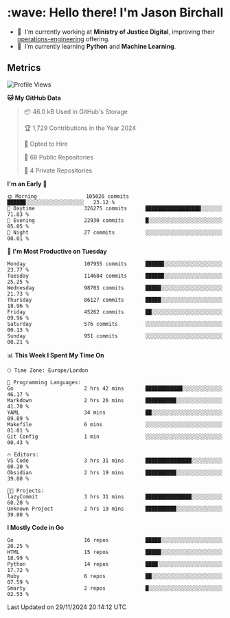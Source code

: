 <h1 align="left" id="jason-title">:wave: Hello there! I'm Jason Birchall</h1>

- :office: &nbsp;I'm currently working at **Ministry of Justice Digital**, improving their [operations-engineering](https://github.com/ministryofjustice/operations-engineering) offering.
- :seedling: &nbsp;I’m currently learning **Python** and **Machine Learning**.

<h2>Metrics</h2>

<!--START_SECTION:waka-->
![Profile Views](http://img.shields.io/badge/Profile%20Views-0-blue)

**🐱 My GitHub Data** 

> 📦 46.0 kB Used in GitHub's Storage 
 > 
> 🏆 1,729 Contributions in the Year 2024
 > 
> 💼 Opted to Hire
 > 
> 📜 68 Public Repositories 
 > 
> 🔑 4 Private Repositories 
 > 
**I'm an Early 🐤** 

```text
🌞 Morning                105026 commits      ██████░░░░░░░░░░░░░░░░░░░   23.12 % 
🌆 Daytime                326275 commits      ██████████████████░░░░░░░   71.83 % 
🌃 Evening                22930 commits       █░░░░░░░░░░░░░░░░░░░░░░░░   05.05 % 
🌙 Night                  27 commits          ░░░░░░░░░░░░░░░░░░░░░░░░░   00.01 % 
```
📅 **I'm Most Productive on Tuesday** 

```text
Monday                   107955 commits      ██████░░░░░░░░░░░░░░░░░░░   23.77 % 
Tuesday                  114684 commits      ██████░░░░░░░░░░░░░░░░░░░   25.25 % 
Wednesday                98703 commits       █████░░░░░░░░░░░░░░░░░░░░   21.73 % 
Thursday                 86127 commits       █████░░░░░░░░░░░░░░░░░░░░   18.96 % 
Friday                   45262 commits       ██░░░░░░░░░░░░░░░░░░░░░░░   09.96 % 
Saturday                 576 commits         ░░░░░░░░░░░░░░░░░░░░░░░░░   00.13 % 
Sunday                   951 commits         ░░░░░░░░░░░░░░░░░░░░░░░░░   00.21 % 
```


📊 **This Week I Spent My Time On** 

```text
🕑︎ Time Zone: Europe/London

💬 Programming Languages: 
Go                       2 hrs 42 mins       ████████████░░░░░░░░░░░░░   46.17 % 
Markdown                 2 hrs 26 mins       ██████████░░░░░░░░░░░░░░░   41.70 % 
YAML                     34 mins             ██░░░░░░░░░░░░░░░░░░░░░░░   09.89 % 
Makefile                 6 mins              ░░░░░░░░░░░░░░░░░░░░░░░░░   01.81 % 
Git Config               1 min               ░░░░░░░░░░░░░░░░░░░░░░░░░   00.43 % 

🔥 Editors: 
VS Code                  3 hrs 31 mins       ███████████████░░░░░░░░░░   60.20 % 
Obsidian                 2 hrs 19 mins       ██████████░░░░░░░░░░░░░░░   39.80 % 

🐱‍💻 Projects: 
lazyCommit               3 hrs 31 mins       ███████████████░░░░░░░░░░   60.20 % 
Unknown Project          2 hrs 19 mins       ██████████░░░░░░░░░░░░░░░   39.80 % 
```

**I Mostly Code in Go** 

```text
Go                       16 repos            █████░░░░░░░░░░░░░░░░░░░░   20.25 % 
HTML                     15 repos            █████░░░░░░░░░░░░░░░░░░░░   18.99 % 
Python                   14 repos            ████░░░░░░░░░░░░░░░░░░░░░   17.72 % 
Ruby                     6 repos             ██░░░░░░░░░░░░░░░░░░░░░░░   07.59 % 
Smarty                   2 repos             █░░░░░░░░░░░░░░░░░░░░░░░░   02.53 % 
```




 Last Updated on 29/11/2024 20:14:12 UTC
<!--END_SECTION:waka-->

<!-- links -->

[issues page]: https://github.com/jasonBirchall/jasonBirchall/issues "jasonBirchall/issues"
